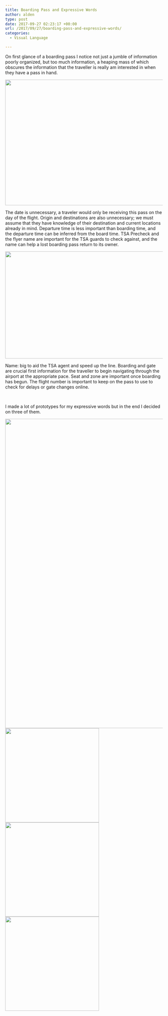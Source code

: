 ```yaml
---
title: Boarding Pass and Expressive Words
author: alden
type: post
date: 2017-09-27 02:23:17 +00:00
url: /2017/09/27/boarding-pass-and-expressive-words/
categories:
  - Visual Language

---
```

On first glance of a boarding pass I notice not just a jumble of information poorly organized, but too much information, a heaping mass of which obscures the information that the traveller is really am interested in when they have a pass in hand.

<img class="alignnone wp-image-163 size-full" src="http://www.alden.life/wp-content/uploads/2017/09/OriginalBoardingPass.png" alt="" width="989" height="400" srcset="http://www.alden.life/wp-content/uploads/2017/09/OriginalBoardingPass.png 989w, http://www.alden.life/wp-content/uploads/2017/09/OriginalBoardingPass-300x121.png 300w, http://www.alden.life/wp-content/uploads/2017/09/OriginalBoardingPass-768x311.png 768w" sizes="(max-width: 989px) 100vw, 989px" />

The date is unnecessary, a traveler would only be receiving this pass on the day of the flight. Origin and destinations are also unnecessary; we must assume that they have knowledge of their destination and current locations already in mind. Departure time is less important than boarding time, and the departure time can be inferred from the board time. TSA Precheck and the flyer name are important for the TSA guards to check against, and the name can help a lost boarding pass return to its owner.

<img class="alignnone wp-image-164 size-large" src="http://www.alden.life/wp-content/uploads/2017/09/BoardingPassRedone-1024x472.png" alt="" width="739" height="341" srcset="http://www.alden.life/wp-content/uploads/2017/09/BoardingPassRedone-1024x472.png 1024w, http://www.alden.life/wp-content/uploads/2017/09/BoardingPassRedone-300x138.png 300w, http://www.alden.life/wp-content/uploads/2017/09/BoardingPassRedone-768x354.png 768w, http://www.alden.life/wp-content/uploads/2017/09/BoardingPassRedone.png 1126w" sizes="(max-width: 739px) 100vw, 739px" />

Name: big to aid the TSA agent and speed up the line. Boarding and gate are crucial first information for the traveller to begin navigating through the airport at the appropriate pace. Seat and zone are important once boarding has begun. The flight number is important to keep on the pass to use to check for delays or gate changes online.

&nbsp;

I made a lot of prototypes for my expressive words but in the end I decided on three of them.

<img class="alignnone wp-image-175 size-large" src="http://www.alden.life/wp-content/uploads/2017/09/Prototypes-3-e1506522096663-768x1024.jpg" alt="" width="739" height="985" srcset="http://www.alden.life/wp-content/uploads/2017/09/Prototypes-3-e1506522096663-768x1024.jpg 768w, http://www.alden.life/wp-content/uploads/2017/09/Prototypes-3-e1506522096663-225x300.jpg 225w" sizes="(max-width: 739px) 100vw, 739px" />

<img class="alignnone size-medium wp-image-168" src="http://www.alden.life/wp-content/uploads/2017/09/disorder-e1506521809785-300x300.jpg" alt="" width="300" height="300" srcset="http://www.alden.life/wp-content/uploads/2017/09/disorder-e1506521809785-300x300.jpg 300w, http://www.alden.life/wp-content/uploads/2017/09/disorder-e1506521809785-150x150.jpg 150w, http://www.alden.life/wp-content/uploads/2017/09/disorder-e1506521809785-768x768.jpg 768w, http://www.alden.life/wp-content/uploads/2017/09/disorder-e1506521809785-1024x1024.jpg 1024w" sizes="(max-width: 300px) 100vw, 300px" />

<img class="alignnone size-medium wp-image-170" src="http://www.alden.life/wp-content/uploads/2017/09/sunflower-e1506521872870-300x300.jpg" alt="" width="300" height="300" srcset="http://www.alden.life/wp-content/uploads/2017/09/sunflower-e1506521872870-300x300.jpg 300w, http://www.alden.life/wp-content/uploads/2017/09/sunflower-e1506521872870-150x150.jpg 150w, http://www.alden.life/wp-content/uploads/2017/09/sunflower-e1506521872870-768x768.jpg 768w, http://www.alden.life/wp-content/uploads/2017/09/sunflower-e1506521872870-1024x1024.jpg 1024w" sizes="(max-width: 300px) 100vw, 300px" />

<img class="alignnone size-medium wp-image-171" src="http://www.alden.life/wp-content/uploads/2017/09/Time-e1506521991569-300x300.jpg" alt="" width="300" height="300" srcset="http://www.alden.life/wp-content/uploads/2017/09/Time-e1506521991569-300x300.jpg 300w, http://www.alden.life/wp-content/uploads/2017/09/Time-e1506521991569-150x150.jpg 150w, http://www.alden.life/wp-content/uploads/2017/09/Time-e1506521991569-768x768.jpg 768w, http://www.alden.life/wp-content/uploads/2017/09/Time-e1506521991569-1024x1024.jpg 1024w" sizes="(max-width: 300px) 100vw, 300px" />

&nbsp;
